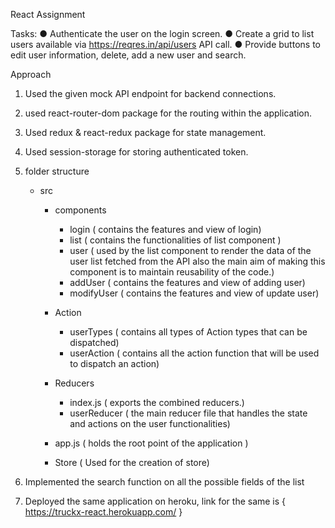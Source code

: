 React Assignment 

Tasks: 
● Authenticate the user on the login screen.
● Create a grid to list users available via https://reqres.in/api/users API call.
● Provide buttons to edit user information, delete, add a new user and search.

Approach
1. Used the given mock API endpoint for backend connections.
2. used react-router-dom package for the routing within the application.
3. Used redux & react-redux package for state management.
4. Used session-storage for storing authenticated token.
5. folder structure
   - src
        - components
            - login ( contains the features and view of login)
            - list ( contains the functionalities of list component )
            - user ( used by the list component to render the data of the user list fetched from the API  also the main aim of making this component is to maintain reusability of the code.)
            - addUser ( contains the features and view of adding user)
            - modifyUser ( contains the features and view of update user)
  
        - Action
            - userTypes ( contains all types of Action types that can be dispatched)
            - userAction ( contains all the action function that will be used to dispatch an action)
        - Reducers
            - index.js ( exports the combined reducers.)
            - userReducer ( the main reducer file that handles the state and actions on the user functionalities)
  
        - app.js ( holds the root point of the application )
  
        - Store ( Used for the creation of store)

6. Implemented the search function on all the possible fields of the list
7. Deployed the same application on heroku, link for the same is { https://truckx-react.herokuapp.com/ }